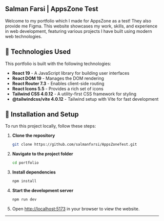 ## Salman Farsi | AppsZone Test

Welcome to my portfolio which I made for AppsZone as a test! They also provide me Figma. This website showcases my work, skills, and experience in web development, featuring various projects I have built using modern web technologies.

## 🚀 Technologies Used

This portfolio is built with the following technologies:

- **React 19** - A JavaScript library for building user interfaces
- **React DOM 19** - Manages the DOM rendering
- **React Router 7.3** - Enables client-side routing
- **React Icons 5.5** - Provides a rich set of icons
- **Tailwind CSS 4.0.12** - A utility-first CSS framework for styling
- **@tailwindcss/vite 4.0.12** - Tailwind setup with Vite for fast development

## 🔧 Installation and Setup

To run this project locally, follow these steps:

1. **Clone the repository**
   ```sh
   git clone https://github.com/salmanfxrsi/AppsZoneTest.git
   ```
2. **Navigate to the project folder**
   ```sh
   cd portfolio
   ```
3. **Install dependencies**
   ```sh
   npm install
   ```
4. **Start the development server**
   ```sh
   npm run dev
   ```
5. Open [http://localhost:5173](http://localhost:5173) in your browser to view the website.

---
